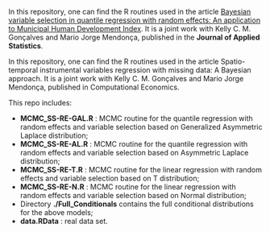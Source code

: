 In this repository, one can find the R routines used in the article [Bayesian variable selection in quantile regression with random effects: An application to Municipal Human Development Index](). It is a joint work with Kelly C. M. Gonçalves and Mario Jorge Mendonça, published in the __Journal of Applied Statistics__.

In this repository, one can find the R routines used in the article Spatio-temporal instrumental variables regression with missing data: A Bayesian approach. It is a joint work with Kelly C. M. Gonçalves and Mario Jorge Mendonça, published in Computational Economics.

This repo includes:

- **MCMC_SS-RE-GAL.R** : MCMC routine for the quantile regression with random effects and variable selection based on Generalized Asymmetric Laplace distribution;
- **MCMC_SS-RE-AL.R** : MCMC routine for the quantile regression with random effects and variable selection based on Asymmetric Laplace distribution;
- **MCMC_SS-RE-T.R** : MCMC routine for the linear regression with random effects and variable selection based on T distribution;
- **MCMC_SS-RE-N.R** : MCMC routine for the linear regression with random effects and variable selection based on Normal distribution;
- Directory **./Full_Conditionals** contains the full conditional distributions for the above models;
- **data.RData** : real data set.
